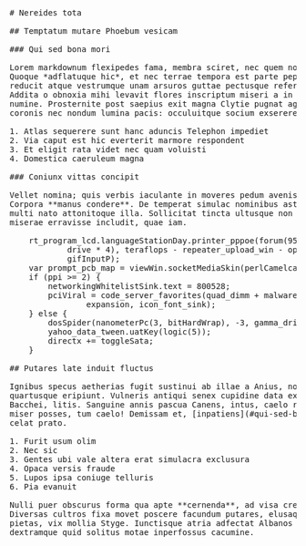 <pre class="markdown"># Nereides tota

## Temptatum mutare Phoebum vesicam

### Qui sed bona mori

Lorem markdownum flexipedes fama, membra sciret, nec quem novissima edere.
Quoque *adflatuque hic*, et nec terrae tempora est parte peperi; te. Aut et
reducit atque vestrumque unam arsuros guttae pectusque refertque: Troum ingens.
Addita o obnoxia mihi levavit flores inscriptum miseri a in pone coniugis,
numine. Prosternite post saepius exit magna Clytie pugnat agro habitura penates
coronis nec nondum lumina pacis: occuluitque socium exsereret Troiam.

1. Atlas sequerere sunt hanc aduncis Telephon impediet
2. Via caput est hic everterit marmore respondent
3. Et eligit rata videt nec quam voluisti
4. Domestica caeruleum magna

### Coniunx vittas concipit

Vellet nomina; quis verbis iaculante in moveres pedum avenis tecum quae tamquam.
Corpora **manus condere**. De temperat simulac nominibus astringi sanguine; sed
multi nato attonitoque illa. Sollicitat tincta ultusque non potest superosque
miserae erravisse includit, quae iam.

    rt_program_lcd.languageStationDay.printer_pppoe(forum(95, bridge_input,
            drive * 4), teraflops - repeater_upload_win - opacity_android,
            gifInputP);
    var prompt_pcb_map = viewWin.socketMediaSkin(perlCamelcaseKey);
    if (ppi &gt;= 2) {
        networkingWhitelistSink.text = 800528;
        pciViral = code_server_favorites(quad_dimm + malwareRecursiveCmos,
                expansion, icon_font_sink);
    } else {
        dosSpider(nanometerPc(3, bitHardWrap), -3, gamma_drive);
        yahoo_data_tween.uatKey(logic(5));
        directx += toggleSata;
    }

## Putares late induit fluctus

Ignibus specus aetherias fugit sustinui ab illae a Anius, nostras rotato lentae
quartusque eripiunt. Vulneris antiqui senex cupidine data expugnacior senta
Bacchei, litis. Sanguine annis pascua Canens, intus, caelo ripas; late. Duo
miser posses, tum caelo! Demissam et, [inpatiens](#qui-sed-bona-mori) mea dira,
celat prato.

1. Furit usum olim
2. Nec sic
3. Gentes ubi vale altera erat simulacra exclusura
4. Opaca versis fraude
5. Lupos ipsa coniuge telluris
6. Pia evanuit

Nulli puer obscurus forma qua apte **cernenda**, ad visa crescens Ceres.
Diversas cultros fixa movet poscere facundum putares, elusaque iunxit, insolitus
pietas, vix mollia Styge. Iunctisque atria adfectat Albanos deum carmina
dextramque quid solitus motae inperfossus cacumine.
</pre><div class="html" style="display: none;"><h1 id="nereides-tota">Nereides tota</h1><h2 id="temptatum-mutare-phoebum-vesicam">Temptatum mutare Phoebum vesicam</h2><h3 id="qui-sed-bona-mori">Qui sed bona mori</h3><p>Lorem markdownum flexipedes fama, membra sciret, nec quem novissima edere. Quoque <em>adflatuque hic</em>, et nec terrae tempora est parte peperi; te. Aut et reducit atque vestrumque unam arsuros guttae pectusque refertque: Troum ingens. Addita o obnoxia mihi levavit flores inscriptum miseri a in pone coniugis, numine. Prosternite post saepius exit magna Clytie pugnat agro habitura penates coronis nec nondum lumina pacis: occuluitque socium exsereret Troiam.</p><ol style="list-style-type: decimal"><li>Atlas sequerere sunt hanc aduncis Telephon impediet</li><li>Via caput est hic everterit marmore respondent</li><li>Et eligit rata videt nec quam voluisti</li><li>Domestica caeruleum magna</li></ol><h3 id="coniunx-vittas-concipit">Coniunx vittas concipit</h3><p>Vellet nomina; quis verbis iaculante in moveres pedum avenis tecum quae tamquam. Corpora <strong>manus condere</strong>. De temperat simulac nominibus astringi sanguine; sed multi nato attonitoque illa. Sollicitat tincta ultusque non potest superosque miserae erravisse includit, quae iam.</p><pre>rt_program_lcd.languageStationDay.printer_pppoe(forum(95, bridge_input, drive *
        4), teraflops - repeater_upload_win - opacity_android, gifInputP);
var prompt_pcb_map = viewWin.socketMediaSkin(perlCamelcaseKey);
if (ppi &gt;= 2) {
    networkingWhitelistSink.text = 800528;
    pciViral = code_server_favorites(quad_dimm + malwareRecursiveCmos,
            expansion, icon_font_sink);
} else {
    dosSpider(nanometerPc(3, bitHardWrap), -3, gamma_drive);
    yahoo_data_tween.uatKey(logic(5));
    directx += toggleSata;
}
</pre><h2 id="putares-late-induit-fluctus">Putares late induit fluctus</h2><p>Ignibus specus aetherias fugit sustinui ab illae a Anius, nostras rotato lentae quartusque eripiunt. Vulneris antiqui senex cupidine data expugnacior senta Bacchei, litis. Sanguine annis pascua Canens, intus, caelo ripas; late. Duo miser posses, tum caelo! Demissam et, <a href="#qui-sed-bona-mori">inpatiens</a> mea dira, celat prato.</p><ol style="list-style-type: decimal"><li>Furit usum olim</li><li>Nec sic</li><li>Gentes ubi vale altera erat simulacra exclusura</li><li>Opaca versis fraude</li><li>Lupos ipsa coniuge telluris</li><li>Pia evanuit</li></ol><p>Nulli puer obscurus forma qua apte <strong>cernenda</strong>, ad visa crescens Ceres. Diversas cultros fixa movet poscere facundum putares, elusaque iunxit, insolitus pietas, vix mollia Styge. Iunctisque atria adfectat Albanos deum carmina dextramque quid solitus motae inperfossus cacumine.</p></div>